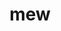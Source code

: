 ---
category: 3-letters
denotation: null
name: mew
reference_link: https://www.etymonline.com/word/mew
root_language: null
root_name: null
title: mew
type: free
word_sums:
- respelling: mew
  sum: 'Mew + '
---